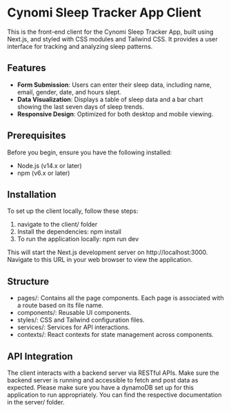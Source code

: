 # Cynomi Sleep Tracker App Client

This is the front-end client for the Cynomi Sleep Tracker App, built using Next.js, and styled with CSS modules and Tailwind CSS. It provides a user interface for tracking and analyzing sleep patterns.

## Features

- **Form Submission**: Users can enter their sleep data, including name, email, gender, date, and hours slept.
- **Data Visualization**: Displays a table of sleep data and a bar chart showing the last seven days of sleep trends.
- **Responsive Design**: Optimized for both desktop and mobile viewing.

## Prerequisites

Before you begin, ensure you have the following installed:
- Node.js (v14.x or later)
- npm (v6.x or later)

## Installation

To set up the client locally, follow these steps:
 
1. navigate to the client/ folder
2. Install the dependencies: npm install
3. To run the application locally: npm run dev

This will start the Next.js development server on http://localhost:3000. Navigate to this URL in your web browser to view the application.

## Structure
- pages/: Contains all the page components. Each page is associated with a route based on its file name.
- components/: Reusable UI components.
- styles/: CSS and Tailwind configuration files.
- services/: Services for API interactions.
- contexts/: React contexts for state management across components.

## API Integration

The client interacts with a backend server via RESTful APIs. Make sure the backend server is running and accessible to fetch and post data as expected. Please make sure you have a dynamoDB set up for this application to run appropriately. You can find the respective documentation in the server/ folder.

